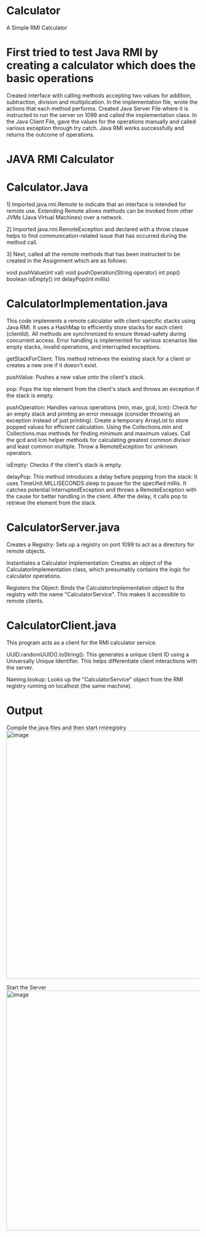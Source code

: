 # Calculator
A Simple RMI Calculator

# First tried to test Java RMI by creating a calculator which does the basic operations
Created interface with calling methods accepting two values for addition, subtraction, division and multiplication.
In the implementation file, wrote the actions that each method performs.
Created Java Server File where it is instructed to run the server on 1099 and called the implementation class.
In the Java Client File, gave the values for the operations manually and called various exception through try catch.
Java RMI works successfully and returns the outcome of operations.

# JAVA RMI Calculator 

# Calculator.Java
1] Imported java.rmi.Remote to indicate that an interface is intended for remote use. Extending Remote allows methods can be invoked from other JVMs (Java Virtual Machines) over a network.

2] Imported java.rmi.RemoteException and declared with a throw clause helps to find communication-related issue that has occurred during the method call.

3] Next, called all the remote methods that has been instructed to be created in the Assignment which are as follows:

void pushValue(int val)
void pushOperation(String operator)
int pop()
boolean isEmpty()
int delayPop(int millis)

# CalculatorImplementation.java
This code implements a remote calculator with client-specific stacks using Java RMI. It uses a HashMap to efficiently store stacks for each client (clientId).
All methods are synchronized to ensure thread-safety during concurrent access. Error handling is implemented for various scenarios like empty stacks, invalid operations, and interrupted exceptions.

getStackForClient: This method retrieves the existing stack for a client or creates a new one if it doesn't exist.

pushValue: Pushes a new value onto the client's stack.

pop: Pops the top element from the client's stack and throws an exception if the stack is empty.

pushOperation: Handles various operations (min, max, gcd, lcm):
Check for an empty stack and printing an error message (consider throwing an exception instead of just printing).
Create a temporary ArrayList to store popped values for efficient calculation.
Using the Collections.min and Collections.max methods for finding minimum and maximum values.
Call the gcd and lcm helper methods for calculating greatest common divisor and least common multiple.
Throw a RemoteException for unknown operators.

isEmpty: Checks if the client's stack is empty.

delayPop: This method introduces a delay before popping from the stack:
It uses TimeUnit.MILLISECONDS.sleep to pause for the specified millis.
It catches potential InterruptedException and throws a RemoteException with the cause for better handling in the client.
After the delay, it calls pop to retrieve the element from the stack.

# CalculatorServer.java
Creates a Registry: Sets up a registry on port 1099 to act as a directory for remote objects.

Instantiates a Calculator Implementation: Creates an object of the CalculatorImplementation class, which presumably contains the logic for calculator operations.

Registers the Object: Binds the CalculatorImplementation object to the registry with the name "CalculatorService". This makes it accessible to remote clients.


# CalculatorClient.java
This program acts as a client for the RMI calculator service.

UUID.randomUUID().toString(): This generates a unique client ID using a Universally Unique Identifier. This helps differentiate client interactions with the server.

Naming.lookup: Looks up the "CalculatorService" object from the RMI registry running on localhost (the same machine).

# Output

Compile the java files and then start rmiregistry
<img width="647" alt="image" src="https://github.com/user-attachments/assets/46648109-3584-4171-bc89-1775281f286f">

Start the Server
<img width="626" alt="image" src="https://github.com/user-attachments/assets/4e718d73-4d28-4939-ab77-71c05bc35a37">



